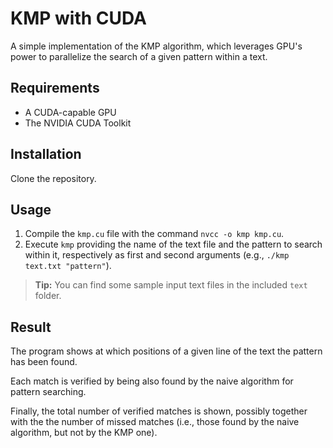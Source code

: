 # KMP with CUDA
A simple implementation of the KMP algorithm, which leverages GPU's power to parallelize the search of a given pattern within a text.

## Requirements
- A CUDA-capable GPU
- The NVIDIA CUDA Toolkit

## Installation
Clone the repository.

## Usage
1. Compile the `kmp.cu` file with the command `nvcc -o kmp kmp.cu`.
2. Execute `kmp` providing the name of the text file and the pattern to search within it, respectively as first and second arguments (e.g., `./kmp text.txt "pattern"`).
> **Tip:** You can find some sample input text files in the included `text` folder.

## Result
The program shows at which positions of a given line of the text the pattern has been found.

Each match is verified by being also found by the naive algorithm for pattern searching.

Finally, the total number of verified matches is shown, possibly together with the the number of missed matches (i.e., those found by the naive algorithm, but not by the KMP one).
